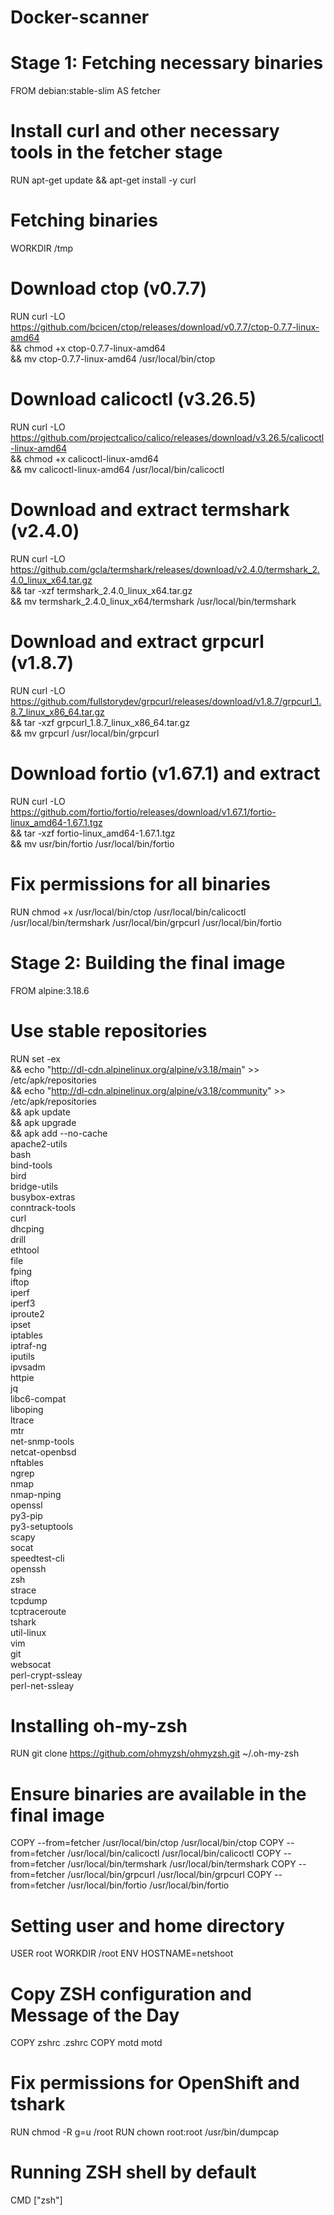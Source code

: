 # Docker-scanner
# Stage 1: Fetching necessary binaries
FROM debian:stable-slim AS fetcher

# Install curl and other necessary tools in the fetcher stage
RUN apt-get update && apt-get install -y curl

# Fetching binaries
WORKDIR /tmp

# Download ctop (v0.7.7)
RUN curl -LO https://github.com/bcicen/ctop/releases/download/v0.7.7/ctop-0.7.7-linux-amd64 \
    && chmod +x ctop-0.7.7-linux-amd64 \
    && mv ctop-0.7.7-linux-amd64 /usr/local/bin/ctop

# Download calicoctl (v3.26.5)
RUN curl -LO https://github.com/projectcalico/calico/releases/download/v3.26.5/calicoctl-linux-amd64 \
    && chmod +x calicoctl-linux-amd64 \
    && mv calicoctl-linux-amd64 /usr/local/bin/calicoctl

# Download and extract termshark (v2.4.0)
RUN curl -LO https://github.com/gcla/termshark/releases/download/v2.4.0/termshark_2.4.0_linux_x64.tar.gz \
    && tar -xzf termshark_2.4.0_linux_x64.tar.gz \
    && mv termshark_2.4.0_linux_x64/termshark /usr/local/bin/termshark

# Download and extract grpcurl (v1.8.7)
RUN curl -LO https://github.com/fullstorydev/grpcurl/releases/download/v1.8.7/grpcurl_1.8.7_linux_x86_64.tar.gz \
    && tar -xzf grpcurl_1.8.7_linux_x86_64.tar.gz \
    && mv grpcurl /usr/local/bin/grpcurl

# Download fortio (v1.67.1) and extract
RUN curl -LO https://github.com/fortio/fortio/releases/download/v1.67.1/fortio-linux_amd64-1.67.1.tgz \
    && tar -xzf fortio-linux_amd64-1.67.1.tgz \
    && mv usr/bin/fortio /usr/local/bin/fortio

# Fix permissions for all binaries
RUN chmod +x /usr/local/bin/ctop /usr/local/bin/calicoctl /usr/local/bin/termshark /usr/local/bin/grpcurl /usr/local/bin/fortio

# Stage 2: Building the final image
FROM alpine:3.18.6

# Use stable repositories
RUN set -ex \
    && echo "http://dl-cdn.alpinelinux.org/alpine/v3.18/main" >> /etc/apk/repositories \
    && echo "http://dl-cdn.alpinelinux.org/alpine/v3.18/community" >> /etc/apk/repositories \
    && apk update \
    && apk upgrade \
    && apk add --no-cache \
    apache2-utils \
    bash \
    bind-tools \
    bird \
    bridge-utils \
    busybox-extras \
    conntrack-tools \
    curl \
    dhcping \
    drill \
    ethtool \
    file \
    fping \
    iftop \
    iperf \
    iperf3 \
    iproute2 \
    ipset \
    iptables \
    iptraf-ng \
    iputils \
    ipvsadm \
    httpie \
    jq \
    libc6-compat \
    liboping \
    ltrace \
    mtr \
    net-snmp-tools \
    netcat-openbsd \
    nftables \
    ngrep \
    nmap \
    nmap-nping \
    openssl \
    py3-pip \
    py3-setuptools \
    scapy \
    socat \
    speedtest-cli \
    openssh \
    zsh \
    strace \
    tcpdump \
    tcptraceroute \
    tshark \
    util-linux \
    vim \
    git \
    websocat \
    perl-crypt-ssleay \
    perl-net-ssleay

# Installing oh-my-zsh
RUN git clone https://github.com/ohmyzsh/ohmyzsh.git ~/.oh-my-zsh

# Ensure binaries are available in the final image
COPY --from=fetcher /usr/local/bin/ctop /usr/local/bin/ctop
COPY --from=fetcher /usr/local/bin/calicoctl /usr/local/bin/calicoctl
COPY --from=fetcher /usr/local/bin/termshark /usr/local/bin/termshark
COPY --from=fetcher /usr/local/bin/grpcurl /usr/local/bin/grpcurl
COPY --from=fetcher /usr/local/bin/fortio /usr/local/bin/fortio

# Setting user and home directory
USER root
WORKDIR /root
ENV HOSTNAME=netshoot

# Copy ZSH configuration and Message of the Day
COPY zshrc .zshrc
COPY motd motd

# Fix permissions for OpenShift and tshark
RUN chmod -R g=u /root
RUN chown root:root /usr/bin/dumpcap

# Running ZSH shell by default
CMD ["zsh"]
